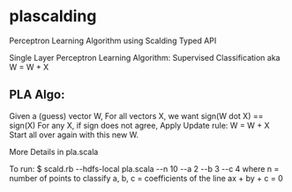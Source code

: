 plascalding
===========

Perceptron Learning Algorithm using Scalding Typed API

Single Layer Perceptron Learning Algorithm: Supervised Classification
aka W = W + X

PLA Algo:
--
Given a (guess) vector W,
For all vectors X, we want sign(W dot X) == sign(X)
For any X, if sign does not agree,
Apply Update rule:
W = W + X
Start all over again with this new W.

More Details in pla.scala

To run: 
$ scald.rb --hdfs-local pla.scala --n 10 --a 2 --b 3 --c 4
where 
n = number of points to classify
a, b, c = coefficients of the line ax + by + c = 0
